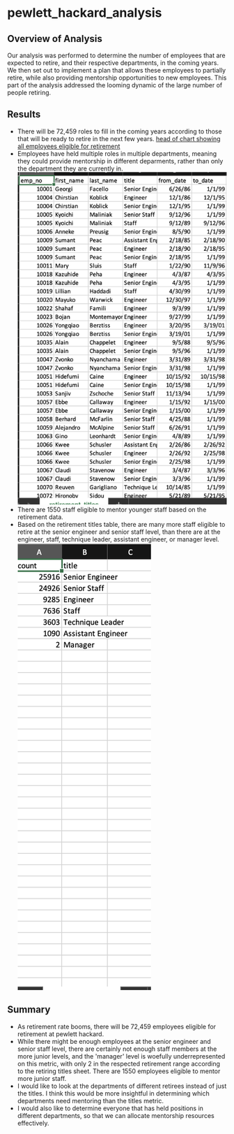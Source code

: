# pewlett_hackard_analysis

## Overview of Analysis
Our analysis was performed to determine the number of employees that are expected to retire, and their respective departments, in the coming years. We then set out to implement a plan that allows these employees to partially retire, while also providing mentorship opportunities to new employees. This part of the analysis addressed the looming dynamic of the large number of people retiring.

## Results
- There will be 72,459 roles to fill in the coming years according to those that will be ready to retire in the next few years. 
[head of chart showing all employees eligible for retirement](https://github.com/lgconsult/pewlett_hackard_analysis/blob/main/unique_titles.png)
- Employees have held multiple roles in multiple departments, meaning they could provide mentorship in different deparments, rather than only the department they are currently in.
![Chart of different employee titles](https://github.com/lgconsult/pewlett_hackard_analysis/blob/main/retirement_titles.png)
- There are 1550 staff eligible to mentor younger staff based on the retirement data. 
- Based on the retirement titles table, there are many more staff eligible to retire at the senior engineer and senior staff level, than there are at the engineer, staff, technique leader, assistant engineer, or manager level.
![Retirement by title](https://github.com/lgconsult/pewlett_hackard_analysis/blob/main/unique_titles_retiring.png)

## Summary
- As retirement rate booms, there will be 72,459 employees eligible for retirement at pewlett hackard. 
- While there might be enough employees at the senior engineer and senior staff level, there are certainly not enough staff members at the more junior levels, and the 'manager' level is woefully underrepresented on this metric, with only 2 in the respected retirement range according to the retiring titles sheet. There are 1550 employees eligible to mentor more junior staff. 
- I would like to look at the departments of different retirees instead of just the titles. I think this would be more insightful in determining which departments need mentoring than the titles metric.
- I would also like to determine everyone that has held positions in different departments, so that we can allocate mentorship resources effectively. 
